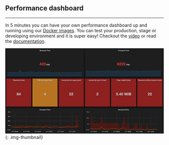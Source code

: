 ## Performance dashboard
* * *
In 5 minutes you can have your own performance dashboard up and running using our
[Docker images](https://registry.hub.docker.com/repos/sitespeedio/). You can test your production, stage or developing environment and it is super easy! Checkout the [video]() or read the [documentation]().

[![](/img/dashboard.jpg)](/img/dashboard.jpg)
{: .img-thumbnail}
